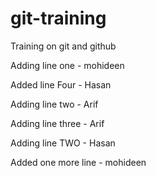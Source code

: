 # git-training
Training on git and github

Adding line one - mohideen

Added line Four - Hasan

Adding line two - Arif

Adding line three - Arif

Adding line TWO - Hasan

Added one more line - mohideen
